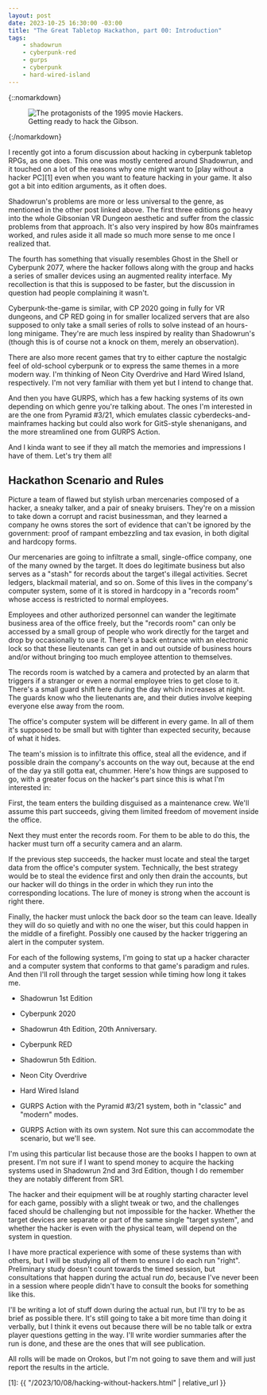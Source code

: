 ```yaml
---
layout: post
date: 2023-10-25 16:30:00 -03:00
title: "The Great Tabletop Hackathon, part 00: Introduction"
tags:
    - shadowrun
    - cyberpunk-red
    - gurps
    - cyberpunk
    - hard-wired-island
---
```


{::nomarkdown}
<figure class="center">
  <img src="{{ "/assets/hackers-cast.jpg" | absolute_url }}"
       alt="The protagonists of the 1995 movie Hackers."/>
  <figcaption>
    Getting ready to hack the Gibson.
  </figcaption>
</figure>
{:/nomarkdown}

I recently got into a forum discussion about hacking in cyberpunk tabletop RPGs,
as one does. This one was mostly centered around Shadowrun, and it touched on a
lot of the reasons why one might want to [play without a hacker PC][1] even when
you want to feature hacking in your game. It also got a bit into edition
arguments, as it often does.

Shadowrun's problems are more or less universal to the genre, as mentioned in
the other post linked above. The first three editions go heavy into the whole
Gibsonian VR Dungeon aesthetic and suffer from the classic problems from that
approach. It's also very inspired by how 80s mainframes worked, and rules aside
it all made so much more sense to me once I realized that.

The fourth has something that visually resembles Ghost in the Shell or Cyberpunk
2077, where the hacker follows along with the group and hacks a series of
smaller devices using an augmented reality interface. My recollection is that
this is supposed to be faster, but the discussion in question had people
complaining it wasn't.

Cyberpunk-the-game is similar, with CP 2020 going in fully for VR dungeons, and
CP RED going in for smaller localized servers that are also supposed to only
take a small series of rolls to solve instead of an hours-long minigame. They're
are much less inspired by reality than Shadowrun's (though this is of course not
a knock on them, merely an observation).

There are also more recent games that try to either capture the nostalgic feel
of old-school cyberpunk or to express the same themes in a more modern way. I'm
thinking of Neon City Overdrive and Hard Wired Island, respectively. I'm not
very familiar with them yet but I intend to change that.

And then you have GURPS, which has a few hacking systems of its own depending on
which genre you're talking about. The ones I'm interested in are the one from
Pyramid #3/21, which emulates classic cyberdecks-and-mainframes hacking but
could also work for GitS-style shenanigans, and the more streamlined one from
GURPS Action.

And I kinda want to see if they all match the memories and impressions I have of
them. Let's try them all!

## Hackathon Scenario and Rules

Picture a team of flawed but stylish urban mercenaries composed of a hacker, a
sneaky talker, and a pair of sneaky bruisers. They're on a mission to take down
a corrupt and racist businessman, and they learned a company he owns stores the
sort of evidence that can't be ignored by the government: proof of rampant
embezzling and tax evasion, in both digital and hardcopy forms.

Our mercenaries are going to infiltrate a small, single-office company, one of
the many owned by the target. It does do legitimate business but also serves as
a "stash" for records about the target's illegal activities. Secret ledgers,
blackmail material, and so on. Some of this lives in the company's computer
system, some of it is stored in hardcopy in a "records room" whose access is
restricted to normal employees.

Employees and other authorized personnel can wander the legitimate business area
of the office freely, but the "records room" can only be accessed by a small
group of people who work directly for the target and drop by occasionally to use
it. There's a back entrance with an electronic lock so that these lieutenants
can get in and out outside of business hours and/or without bringing too much
employee attention to themselves.

The records room is watched by a camera and protected by an alarm that triggers
if a stranger or even a normal employee tries to get close to it. There's a
small guard shift here during the day which increases at night. The guards know
who the lieutenants are, and their duties involve keeping everyone else away
from the room.

The office's computer system will be different in every game. In all of them
it's supposed to be small but with tighter than expected security, because of
what it hides.

The team's mission is to infiltrate this office, steal all the evidence, and if
possible drain the company's accounts on the way out, because at the end of the
day ya still gotta eat, chummer. Here's how things are supposed to go, with a
greater focus on the hacker's part since this is what I'm interested in:

First, the team enters the building disguised as a maintenance crew. We'll
assume this part succeeds, giving them limited freedom of movement inside the
office.

Next they must enter the records room. For them to be able to do this, the
hacker must turn off a security camera and an alarm.

If the previous step succeeds, the hacker must locate and steal the target data
from the office's computer system. Technically, the best strategy would be to
steal the evidence first and only then drain the accounts, but our hacker will
do things in the order in which they run into the corresponding locations. The
lure of money is strong when the account is right there.

Finally, the hacker must unlock the back door so the team can leave. Ideally
they will do so quietly and with no one the wiser, but this could happen in the
middle of a firefight. Possibly one caused by the hacker triggering an alert in
the computer system.

For each of the following systems, I'm going to stat up a hacker character and a
computer system that conforms to that game's paradigm and rules. And then I'll
roll through the target session while timing how long it takes me.

- Shadowrun 1st Edition

- Cyberpunk 2020

- Shadowrun 4th Edition, 20th Anniversary.

- Cyberpunk RED

- Shadowrun 5th Edition.

- Neon City Overdrive

- Hard Wired Island

- GURPS Action with the Pyramid #3/21 system, both in "classic" and "modern"
  modes.

- GURPS Action with its own system. Not sure this can accommodate the scenario,
  but we'll see.

I'm using this particular list because those are the books I happen to own at
present. I'm not sure if I want to spend money to acquire the hacking systems
used in Shadowrun 2nd and 3rd Edition, though I do remember they are notably
different from SR1.

The hacker and their equipment will be at roughly starting character level for
each game, possibly with a slight tweak or two, and the challenges faced should
be challenging but not impossible for the hacker. Whether the target devices are
separate or part of the same single "target system", and whether the hacker is
even with the physical team, will depend on the system in question.

I have more practical experience with some of these systems than with others,
but I will be studying all of them to ensure I do each run "right". Preliminary
study doesn't count towards the timed session, but consultations that happen
during the actual run _do_, because I've never been in a session where people
didn't have to consult the books for something like this.

I'll be writing a lot of stuff down during the actual run, but I'll try to be as
brief as possible there. It's still going to take a bit more time than doing it
verbally, but I think it evens out because there will be no table talk or extra
player questions getting in the way. I'll write wordier summaries after the run
is done, and these are the ones that will see publication.

All rolls will be made on Orokos, but I'm not going to save them and will just
report the results in the article.



[1]: {{ "/2023/10/08/hacking-without-hackers.html" | relative_url }}
